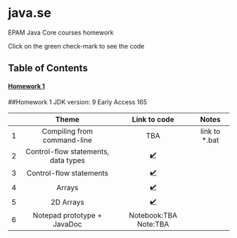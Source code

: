 # java.se
EPAM Java Core courses homework

Click on the green check-mark to see the code


## Table of Contents
#### [Homework 1](#homework-1)

##Homework 1
JDK version: 9 Early Access 165

|     |                 Theme               |             Link to code                                | Notes        |
|:---:|:-----------------------------------:|:-------------------------------------------------------:|:------------:|
|  1  | Compiling from command-line         |      TBA                                                | link to *.bat|      
|  2  | Control-flow statements, data types | [:heavy_check_mark:](../master/src/javase01/Task2.java) |              | 
|  3  | Control-flow statements             | [:heavy_check_mark:](../master/src/javase01/Task3.java) |              | 
|  4  | Arrays                              | [:heavy_check_mark:](../master/src/javase01/Task4.java) |              | 
|  5  | 2D Arrays                           | [:heavy_check_mark:](../master/src/javase01/Task5.java) |              | 
|  6  | Notepad prototype + JavaDoc         |             Notebook:TBA Note:TBA                       |              |